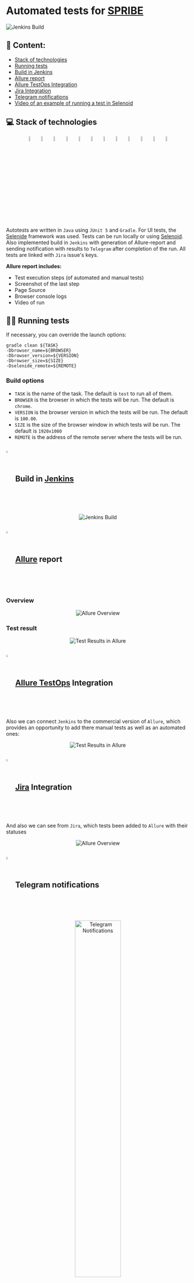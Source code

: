 # Automated tests for [SPRIBE](https://spribe.co)

<img title="Jenkins Build" src="images/screens/MainPage.png">

## :pushpin: Content:

- [Stack of technologies](#computer-stack-of-technologies)
- [Running tests](#running_woman-running-tests)
- [Build in Jenkins](#-build-in-jenkins)
- [Allure report](#-allure-report)
- [Allure TestOps Integration](#-allure-testops-integration)
- [Jira Integration](#-jira-integration)
- [Telegram notifications](#-telegram-notifications)
- [Video of an example of running a test in Selenoid](#-video-of-an-example-of-running-a-test-in-selenoid)


## :computer: Stack of technologies

<p align="center">
<img width="6%" title="Java" src="images/logo/Java.svg">
<img width="6%" title="IntelliJ IDEA" src="images/logo/Idea.svg">
<img width="6%" title="GitHub" src="images/logo/GitHub.svg">
<img width="6%" title="JUnit5" src="images/logo/JUnit5.svg">
<img width="6%" title="Gradle" src="images/logo/Gradle.svg">
<img width="6%" title="Selenide" src="images/logo/Selenide.svg">
<img width="6%" title="Selenoid" src="images/logo/Selenoid.svg">
<img width="6%" title="Allure Report" src="images/logo/Allure.svg">
<img width="6%" title="Jenkins" src="images/logo/Jenkins.svg">
<img width="6%" title="Telegram" src="images/logo/Telegram.svg">
<img width="6%" title="Jira" src="images/logo/Jira.svg">
<img width="6%" title="Allure TestOps" src="images/logo/Allure_TO.svg">
</p>

Autotests are written in <code>Java</code> using <code>JUnit 5</code> and <code>Gradle</code>.
For UI tests, the [Selenide](https://selenide.org/) framework was used.
Tests can be run locally or using [Selenoid](https://aerokube.com/selenoid/).
Also implemented build in <code>Jenkins</code> with generation of Allure-report and sending notification with results to <code>Telegram</code> after completion of the run. All tests are linked with <code>Jira</code> issue's keys.

**Allure report includes:**

* Test execution steps (of automated and manual tests)
* Screenshot of the last step
* Page Source
* Browser console logs
* Video of run


## :running_woman: Running tests

If necessary, you can override the launch options:

```
gradle clean ${TASK}
-Dbrowser_name=${BROWSER}
-Dbrowser_version=${VERSION}
-Dbrowser_size=${SIZE}
-Dselenide_remote=${REMOTE}
```

### Build options

* <code>TASK</code> is the name of the task. The default is <code>test</code> to run all of them.
* <code>BROWSER</code> is the browser in which the tests will be run. The default is <code>chrome</code>.
* <code>VERSION</code> is the browser version in which the tests will be run. The default is <code>100.00</code>.
* <code>SIZE</code> is the size of the browser window in which tests will be run. The default is <code>1920x1080</code>
* <code>REMOTE</code> is the address of the remote server where the tests will be run.


## <img width="4%" style="vertical-align:middle" title="Jenkins" src="images/logo/Jenkins.svg"> Build in [Jenkins](https://jenkins.autotests.cloud/job/homework_15_test_project/)
<p align="center">
<img title="Jenkins Build" src="images/screens/JenkinsBuild.png">

</p>


## <img width="4%" style="vertical-align:middle" title="Allure Report" src="images/logo/Allure.svg"> [Allure](https://jenkins.autotests.cloud/job/homework_15_test_project/6/allure/) report
### Overview

<p align="center">
<img title="Allure Overview" src="images/screens/AllureReport1.png">
</p>

### Test result

<p align="center">
<img title="Test Results in Allure" src="images/screens/AllureReport2.png">
</p>


## <img width="4%" style="vertical-align:middle" title="Allure TestOps Report" src="images/logo/Allure_TO.svg"> [Allure TestOps](https://allure.autotests.cloud/launch/24378) Integration

Also we can connect <code>Jenkins</code> to the commercial version of <code>Allure</code>, which provides an opportunity to add there manual tests as well as an automated ones:

<p align="center">
<img title="Test Results in Allure" src="images/screens/AllureTestOps.png">
</p>


## <img width="4%" style="vertical-align:middle" title="Jira Integration" src="images/logo/Jira.svg"> [Jira](https://jira.autotests.cloud/browse/HOMEWORK-712) Integration

And also we can see from <code>Jira</code>, which tests been added to <code>Allure</code> with their statuses

<p align="center">
<img title="Allure Overview" src="images/screens/JiraResults.png">
</p>


## <img width="4%" style="vertical-align:middle" title="Telegram" src="images/logo/Telegram.svg"> Telegram notifications

<p align="center">
<img width="50%" title="Telegram Notifications" src="images/screens/telegram.png">
</p>


## <img width="4%" style="vertical-align:middle" title="Selenoid" src="images/logo/Selenoid.svg"> Video of an example of running a test in Selenoid

A video is attached to each test in the report. One of these videos is shown below.
<p align="center">
  <img title="Selenoid Video" src="images/video/video.gif">
</p>
